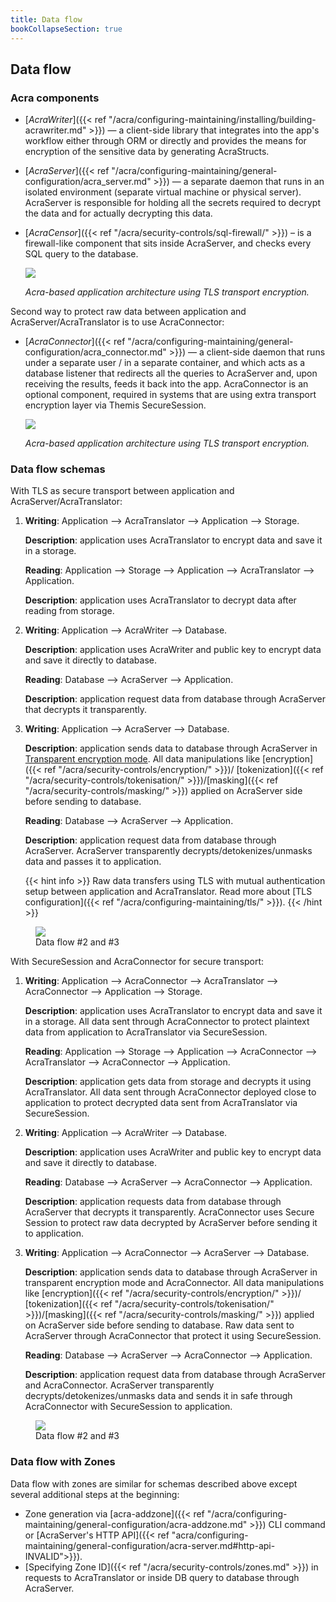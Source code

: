 ```yaml
---
title: Data flow
bookCollapseSection: true
---
```


## Data flow

### Acra components

- [_AcraWriter_]({{< ref "/acra/configuring-maintaining/installing/building-acrawriter.md" >}}) — a client-side library that integrates into the app's workflow either through ORM or directly and provides the means for encryption of the sensitive data by generating AcraStructs.

- [_AcraServer_]({{< ref "/acra/configuring-maintaining/general-configuration/acra_server.md" >}}) — a separate daemon that runs in an isolated environment (separate virtual machine or physical server). AcraServer is responsible for holding all the secrets required to decrypt the data and for actually decrypting this data.

- [_AcraCensor_]({{< ref "/acra/security-controls/sql-firewall/" >}}) – is a firewall-like component that sits inside AcraServer, and checks every SQL query to the database.

  ![](/files/data-flow/acra-archi-tls.png)
  
  _Acra-based application architecture using TLS transport encryption._
  
Second way to protect raw data between application and AcraServer/AcraTranslator is to use AcraConnector:

- [_AcraConnector_]({{< ref "/acra/configuring-maintaining/general-configuration/acra_connector.md" >}}) — a client-side daemon that runs under a separate user / in a separate container, and which acts as a database listener that redirects all the queries to AcraServer and, upon receiving the results, feeds it back into the app. AcraConnector is an optional component, required in systems that are using extra transport encryption layer via Themis SecureSession.

  ![](/files/data-flow/acra-entities.png)    
  
  _Acra-based application architecture using TLS transport encryption._
  
### Data flow schemas

With TLS as secure transport between application and AcraServer/AcraTranslator:
1. **Writing**: Application --> AcraTranslator --> Application --> Storage.

   **Description**: application uses AcraTranslator to encrypt data and save it in a storage. 
  
   **Reading**: Application --> Storage --> Application --> AcraTranslator --> Application.

   **Description**: application uses AcraTranslator to decrypt data after reading from storage.

2. **Writing**: Application --> AcraWriter --> Database.

   **Description**: application uses AcraWriter and public key to encrypt data and save it directly to database.

   **Reading**: Database --> AcraServer --> Application.

   **Description**: application request data from database through AcraServer that decrypts it transparently.
  
3. **Writing**: Application --> AcraServer --> Database.

   **Description**: application sends data to database through AcraServer in [Transparent encryption mode](/acra/configuring-maintaining/general-configuration/acra-server/#transparent-proxy-mode-INVALID).
   All data manipulations like [encryption]({{< ref "/acra/security-controls/encryption/" >}})/
   [tokenization]({{< ref "/acra/security-controls/tokenisation/" >}})/[masking]({{< ref "/acra/security-controls/masking/" >}})
   applied on AcraServer side before sending to database. 

   **Reading**: Database --> AcraServer --> Application.

   **Description**: application request data from database through AcraServer. AcraServer transparently
   decrypts/detokenizes/unmasks data and passes it to application.
   
   {{< hint info >}}
   Raw data transfers using TLS with mutual authentication setup between application and AcraTranslator. Read more about
   [TLS configuration]({{< ref "/acra/configuring-maintaining/tls/" >}}).
   {{< /hint >}}

<figure>
  <img src="/files/data-flow/acra-archi-tls-write-flow.png">
  <figcaption>Data flow #2 and #3</figcaption>
</figure>
  
With SecureSession and AcraConnector for secure transport:

1. **Writing**: Application --> AcraConnector --> AcraTranslator --> AcraConnector --> Application --> Storage.

   **Description**: application uses AcraTranslator to encrypt data and save it in a storage. All data sent through
   AcraConnector to protect plaintext data from application to AcraTranslator via SecureSession.

   **Reading**: Application --> Storage --> Application --> AcraConnector --> AcraTranslator --> AcraConnector --> Application.

   **Description**: application gets data from storage and decrypts it using AcraTranslator. All data sent through
   AcraConnector deployed close to application to protect decrypted data sent from AcraTranslator via SecureSession.

2. **Writing**: Application --> AcraWriter --> Database.
   
   **Description**: application uses AcraWriter and public key to encrypt data and save it directly to database.

   **Reading**: Database --> AcraServer --> AcraConnector --> Application.

   **Description**: application requests data from database through AcraServer that decrypts it transparently. 
   AcraConnector uses Secure Session to protect raw data decrypted by AcraServer before sending it to application.

3. **Writing**: Application --> AcraConnector --> AcraServer --> Database.

   **Description**: application sends data to database through AcraServer in transparent encryption mode and AcraConnector.
   All data manipulations like [encryption]({{< ref "/acra/security-controls/encryption/" >}})/
   [tokenization]({{< ref "/acra/security-controls/tokenisation/" >}})/[masking]({{< ref "/acra/security-controls/masking/" >}}) 
   applied on AcraServer side before sending to database. Raw data sent to AcraServer through AcraConnector that protect
   it using SecureSession.

   **Reading**: Database --> AcraServer --> AcraConnector --> Application.

   **Description**: application request data from database through AcraServer and AcraConnector. AcraServer transparently
   decrypts/detokenizes/unmasks data and sends it in safe through AcraConnector with SecureSession to application.

<figure>
  <img src="/files/data-flow/acra-entities-with-extra-writer.png">
  <figcaption>Data flow #2 and #3</figcaption>
</figure>


### Data flow with Zones

Data flow with zones are similar for schemas described above except several additional steps at the beginning:
* Zone generation via [acra-addzone]({{< ref "/acra/configuring-maintaining/general-configuration/acra-addzone.md" >}}) CLI command or [AcraServer's HTTP API]({{< ref "acra/configuring-maintaining/general-configuration/acra-server.md#http-api-INVALID">}}).
* [Specifying Zone ID]({{< ref "/acra/security-controls/zones.md" >}}) in requests to AcraTranslator or inside DB query to database through AcraServer. 

